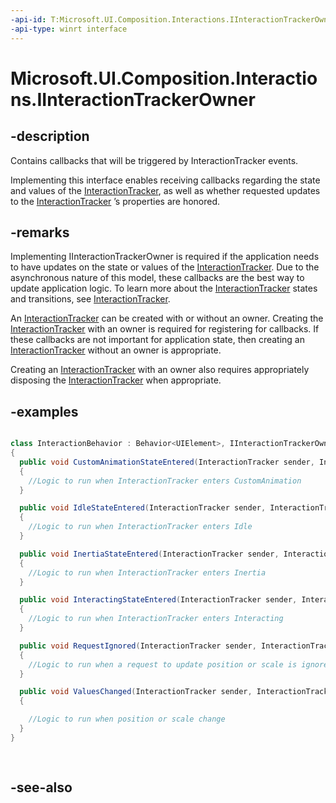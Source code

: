 ```yaml
---
-api-id: T:Microsoft.UI.Composition.Interactions.IInteractionTrackerOwner
-api-type: winrt interface
---
```


<!-- Interface syntax.
public interface IInteractionTrackerOwner : 
-->

# Microsoft.UI.Composition.Interactions.IInteractionTrackerOwner

## -description
Contains callbacks that will be triggered by InteractionTracker events.

Implementing this interface enables receiving callbacks regarding the state and values of the [InteractionTracker](interactiontracker.md), as well as whether requested updates to the [InteractionTracker](interactiontracker.md) ’s properties are honored.

## -remarks
Implementing IInteractionTrackerOwner is required if the application needs to have updates on the state or values of the [InteractionTracker](interactiontracker.md). Due to the asynchronous nature of this model, these callbacks are the best way to update application logic. To learn more about the [InteractionTracker](interactiontracker.md) states and transitions, see [InteractionTracker](interactiontracker.md).

An [InteractionTracker](interactiontracker.md) can be created with or without an owner. Creating the [InteractionTracker](interactiontracker.md) with an owner is required for registering for callbacks. If these callbacks are not important for application state, then creating an [InteractionTracker](interactiontracker.md) without an owner is appropriate.

Creating an [InteractionTracker](interactiontracker.md) with an owner also requires appropriately disposing the [InteractionTracker](interactiontracker.md) when appropriate.

## -examples


```csharp

class InteractionBehavior : Behavior<UIElement>, IInteractionTrackerOwner
{
  public void CustomAnimationStateEntered(InteractionTracker sender, InteractionTrackerCustomAnimationStateEnteredArgs args)
  {
    //Logic to run when InteractionTracker enters CustomAnimation 
  }

  public void IdleStateEntered(InteractionTracker sender, InteractionTrackerIdleStateEnteredArgs args)
  {
    //Logic to run when InteractionTracker enters Idle
  }

  public void InertiaStateEntered(InteractionTracker sender, InteractionTrackerInertiaStateEnteredArgs args)
  {
    //Logic to run when InteractionTracker enters Inertia
  }

  public void InteractingStateEntered(InteractionTracker sender, InteractionTrackerInteractingStateEnteredArgs args)
  {
    //Logic to run when InteractionTracker enters Interacting
  }

  public void RequestIgnored(InteractionTracker sender, InteractionTrackerRequestIgnoredArgs args)
  {
    //Logic to run when a request to update position or scale is ignored
  }

  public void ValuesChanged(InteractionTracker sender, InteractionTrackerValuesChangedArgs args)
  {

    //Logic to run when position or scale change
  }
}
         
         
```



## -see-also
